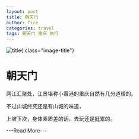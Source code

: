```yaml
---
layout: post
title: 朝天门
author: fire
categories: travel 
tags: 朝天门 重庆 旅行
---
```


![title](http://image.sideproject.cn/title/title_010.jpg){:class="image-title"}

朝天门
===

两江汇聚处，江景堪称小香港的重庆自然有几分道理的。

不过山城终究还是有山城的味道，

上坡下坎，身体素质差的话，去玩还是挺累的。

---Read More---

